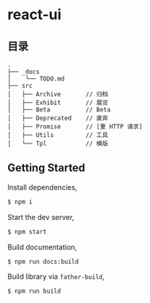 # react-ui

## 目录
```shell
.
├── _docs
│    └── TODO.md
├── src
│   ├── Archive       // 归档
│   ├── Exhibit       // 展览
│   ├── Beta          // Beta
│   ├── Deprecated    // 废弃
│   ├── Promise       // [重 HTTP 请求]
│   ├── Utils         // 工具
│   └── Tpl           // 模版

```

## Getting Started

Install dependencies,

```bash
$ npm i
```

Start the dev server,

```bash
$ npm start
```

Build documentation,

```bash
$ npm run docs:build
```

Build library via `father-build`,

```bash
$ npm run build
```

